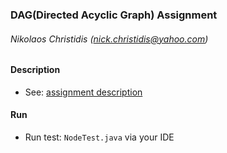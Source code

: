 ### DAG(Directed Acyclic Graph) Assignment

###### Nikolaos Christidis (nick.christidis@yahoo.com)

#### Description
* See: [assignment description](assignment.pdf)

#### Run
* Run test: `NodeTest.java` via your IDE
